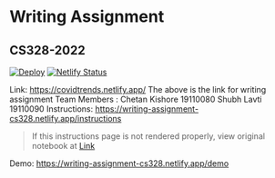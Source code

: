 # Writing Assignment
## CS328-2022
[![Deploy](https://github.com/cs328-2022/writing-assignment/actions/workflows/deploy.yml/badge.svg)](https://github.com/cs328-2022/writing-assignment/actions/workflows/deploy.yml)
[![Netlify Status](https://api.netlify.com/api/v1/badges/b4e74a4e-ee30-4e50-b1af-f7864b096f04/deploy-status)](https://app.netlify.com/sites/writing-assignment-cs328/deploys)
<!-- Replace this link with your generated Netlify website link -->
Link: https://covidtrends.netlify.app/
The above is the link for writing assignment 
Team Members :
Chetan Kishore 19110080
Shubh Lavti 19110090
Instructions: https://writing-assignment-cs328.netlify.app/instructions  
> If this instructions page is not rendered properly, view original notebook at [Link](https://github.com/cs328-2022/writing-assignment/blob/main/_notebooks/instructions.ipynb)

Demo: https://writing-assignment-cs328.netlify.app/demo
